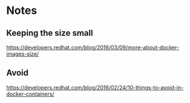 # Notes

## Keeping the size small
https://developers.redhat.com/blog/2016/03/09/more-about-docker-images-size/

## Avoid
https://developers.redhat.com/blog/2016/02/24/10-things-to-avoid-in-docker-containers/
